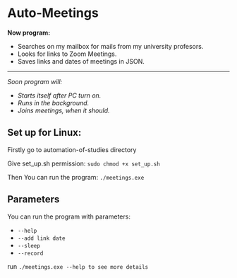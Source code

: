 # Auto-Meetings

**Now program:**
- Searches on my mailbox for mails from my university profesors.
- Looks for links to Zoom Meetings.
- Saves links and dates of meetings in JSON.
- ---------------------------------------------
*Soon program will:*
- *Starts itself after PC turn on.*
- *Runs in the background.*
- *Joins meetings, when it should.*

## Set up for Linux:
Firstly go to automation-of-studies directory <p>
Give set_up.sh permission: `sudo chmod +x set_up.sh` <p>
Then You can run the program: `./meetings.exe`

## Parameters
You can run the program with parameters:
- `--help`
- `--add link date`
- `--sleep`
- `--record`

run `./meetings.exe --help to see more details`